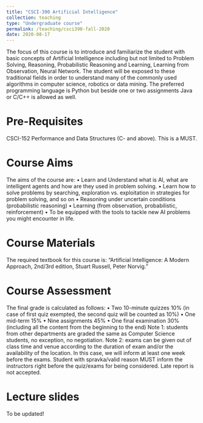 ```yaml
---
title: "CSCI-390 Artificial Intelligence"
collection: teaching
type: "Undergraduate course"
permalink: /teaching/csci390-fall-2020
date: 2020-08-17
---
```


The focus of this course is to introduce and familiarize the student with basic concepts of Artificial Intelligence including but not limited to Problem Solving, Reasoning, Probabilistic Reasoning and Learning, Learning from Observation, Neural Network. The student will be exposed to these traditional fields in order to understand many of the commonly used algorithms in computer science, robotics or data mining. The preferred programming language is Python but beside one or two assignments Java or C/C++ is allowed as well.

Pre-Requisites
======
CSCI-152 Performance and Data Structures (C- and above). This is a MUST.

Course Aims
======
The aims of the course are:
•	Learn and Understand what is AI, what are intelligent agents and how are they used in problem solving.
•	Learn how to solve problems by searching, exploration vs. exploitation in strategies for problem solving, and so on
•	Reasoning under uncertain conditions (probabilistic reasoning) 
•	Learning (from observation, probabilistic, reinforcement)
•	To be equipped with the tools to tackle new AI problems you might encounter in life.

Course Materials
======
The required textbook for this course is: “Artificial Intelligence: A Modern Approach, 2nd/3rd edition, Stuart Russell, Peter Norvig.”

Course Assessment
======
The final grade is calculated as follows:
•	Two 10-minute quizzes 10% (in case of first quiz exempted, the second quiz will be counted as 10%)
•	One mid-term 15%
•	Nine assignments 45%
•	One final examination 30% (including all the content from the beginning to the end)
Note 1: students from other departments are graded the same as Computer Science students, no exception, no negotiation. 
Note 2: exams can be given out of class time and venue according to the duration of exam and/or the availability of the location. In this case, we will inform at least one week before the exams. Student with spravka/valid reason MUST inform the instructors right before the quiz/exams for being considered. Late report is not accepted.

Lecture slides
======
To be updated!
